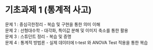 # 기초과제 1 (통계적 사고)
문제 1 : 중심극한정리 - 복습 및 구현을 통한 의미 이해<br>
문제 2 : 선형대수학 - 대각화, 특이값 분해 및 이미지 축소를 통한 활용<br>
문제 3 : 스튜던트 정리 - 복습 및 증명<br>
문제 4 : 통계적 방법론 - 실제 데이터에 t-test 와 ANOVA Test 적용을 통한 복습
